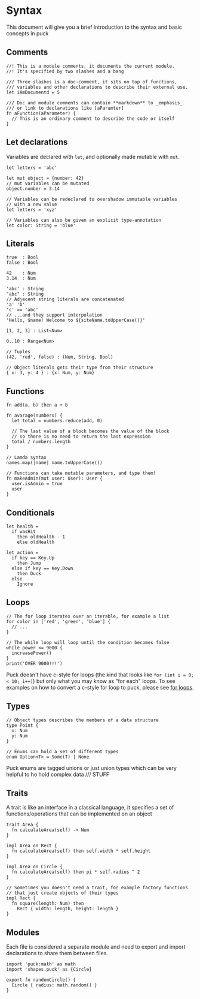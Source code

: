 # Syntax
This document will give you a brief introduction to the syntax and basic concepts in puck

## Comments
```puck
//! This is a module comments, it documents the current module.
//! It's specified by two slashes and a bang

/// Three slashes is a doc-comment, it sits on top of functions,
/// variables and other declarations to describe their external use.
let iAmDocumentd = 5

/// Doc and module comments can contain **markdown** to _emphasis_
/// or link to declarations like [aParamter]
fn aFunction(aParameter) {
  // This is an ordinary comment to describe the code or itself
}
```

## Let declarations
Variables are declared with `let`, and optionally made mutable with `mut`.
```puck
let letters = 'abc'

let mut object = {number: 42}
// mut variables can be mutated
object.number = 3.14

// Variables can be redeclared to overshadow immutable variables
// with a new value
let letters = 'xyz'

// Variables can also be given an explicit type-annotation
let color: String = 'blue' 
```

## Literals
```puck
true  : Bool
false : Bool

42    : Num
3.14  : Num

'abc' : String
"abc" : String
// Adjecent string literals are concatenated
'a' 'b'
'c' == 'abc'
// ...and they support interpolation
'Hello, $name! Welcome to ${siteName.toUpperCase()}'

[1, 2, 3] : List<Num>

0..10 : Range<Num>

// Tuples
(42, 'red', false) : (Num, String, Bool)

// Object literals gets their type from their structure
{ x: 3, y: 4 } : {x: Num, y: Num} 
```

## Functions
```puck
fn add(a, b) then a + b

fn avarage(numbers) {
  let total = numbers.reduce(add, 0)

  // The last value of a block becomes the value of the block
  // so there is no need to return the last expression
  total / numbers.length
}

// Lamda syntax
names.map(|name| name.toUpperCase())

// Functions can take mutable parameters, and type them!
fn makeAdmin(mut user: User): User {
  user.isAdmin = true
  user
}
```

## Conditionals
```puck
let health =
  if wasHit
    then oldHealth - 1
    else oldHealth

let action =
  if key == Key.Up
    then Jump
  else if key == Key.Down
    then Duck
  else
    Ignore
```

## Loops
```puck
// The for loop iterates over an iterable, for example a list
for color in ['red', 'green', 'blue'] {
  // ...
}

// The while loop will loop until the condition becomes false
while power <= 9000 {
  increasePower()
}
print('OVER 9000!!!')
```

Puck doesn't have c-style for loops (the kind that looks like `for (int i = 0; < 10; i++)`) but
only what you may know as "for each" loops. To see examples on how to convert a c-style for loop
to puck, please see [for loops](for_loops.md).


## Types
```puck
// Object types describes the members of a data structure
type Point {
  x: Num
  y: Num
}

// Enums can hold a set of different types  
enum Option<T> = Some(T) | None
```

Puck enums are tagged unions or just union types which can be 
very helpful to ho hold complex data /// STUFF

## Traits
A trait is like an interface in a classical language, it specifies
a set of functions/operations that can be implemented on an object
```puck
trait Area {
  fn calculateArea(self) -> Num
}

impl Area on Rect {
  fn calculateArea(self) then self.width * self.height
}

impl Area on Circle {
  fn calculateArea(self) then pi * self.radius ^ 2
}

// Sometimes you doesn't need a trait, for example factory functions
// that just create objects of their types
impl Rect {
  fn square(length: Num) then 
    Rect { width: length, height: length }
}
```

## Modules
Each file is considered a separate module and need to export and import
declarations to share them between files.
```puck
import 'puck:math' as math
import 'shapes.puck' as {Circle}

export fn randomCircle() {
  Circle { radius: math.random() }
}
```
